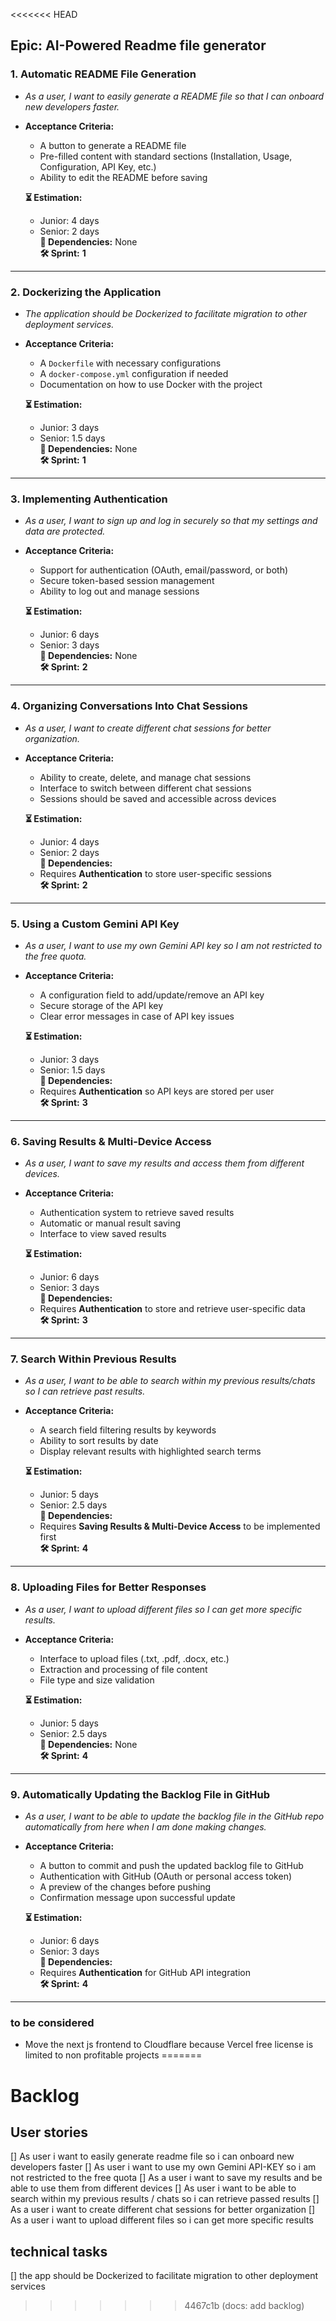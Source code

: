 <<<<<<< HEAD
## **Epic: AI-Powered Readme file generator**

### **1. Automatic README File Generation**

- _As a user, I want to easily generate a README file so that I can onboard new developers faster._
- **Acceptance Criteria:**

  - A button to generate a README file
  - Pre-filled content with standard sections (Installation, Usage, Configuration, API Key, etc.)
  - Ability to edit the README before saving

  **⏳ Estimation:**

  - Junior: 4 days
  - Senior: 2 days  
    **🔗 Dependencies:** None  
    **🛠 Sprint:** **1**

---

### **2. Dockerizing the Application**

- _The application should be Dockerized to facilitate migration to other deployment services._
- **Acceptance Criteria:**

  - A `Dockerfile` with necessary configurations
  - A `docker-compose.yml` configuration if needed
  - Documentation on how to use Docker with the project

  **⏳ Estimation:**

  - Junior: 3 days
  - Senior: 1.5 days  
    **🔗 Dependencies:** None  
    **🛠 Sprint:** **1**

---

### **3. Implementing Authentication**

- _As a user, I want to sign up and log in securely so that my settings and data are protected._
- **Acceptance Criteria:**

  - Support for authentication (OAuth, email/password, or both)
  - Secure token-based session management
  - Ability to log out and manage sessions

  **⏳ Estimation:**

  - Junior: 6 days
  - Senior: 3 days  
    **🔗 Dependencies:** None  
    **🛠 Sprint:** **2**

---

### **4. Organizing Conversations Into Chat Sessions**

- _As a user, I want to create different chat sessions for better organization._
- **Acceptance Criteria:**

  - Ability to create, delete, and manage chat sessions
  - Interface to switch between different chat sessions
  - Sessions should be saved and accessible across devices

  **⏳ Estimation:**

  - Junior: 4 days
  - Senior: 2 days  
    **🔗 Dependencies:**
  - Requires **Authentication** to store user-specific sessions  
    **🛠 Sprint:** **2**

---

### **5. Using a Custom Gemini API Key**

- _As a user, I want to use my own Gemini API key so I am not restricted to the free quota._
- **Acceptance Criteria:**

  - A configuration field to add/update/remove an API key
  - Secure storage of the API key
  - Clear error messages in case of API key issues

  **⏳ Estimation:**

  - Junior: 3 days
  - Senior: 1.5 days  
    **🔗 Dependencies:**
  - Requires **Authentication** so API keys are stored per user  
    **🛠 Sprint:** **3**

---

### **6. Saving Results & Multi-Device Access**

- _As a user, I want to save my results and access them from different devices._
- **Acceptance Criteria:**

  - Authentication system to retrieve saved results
  - Automatic or manual result saving
  - Interface to view saved results

  **⏳ Estimation:**

  - Junior: 6 days
  - Senior: 3 days  
    **🔗 Dependencies:**
  - Requires **Authentication** to store and retrieve user-specific data  
    **🛠 Sprint:** **3**

---

### **7. Search Within Previous Results**

- _As a user, I want to be able to search within my previous results/chats so I can retrieve past results._
- **Acceptance Criteria:**

  - A search field filtering results by keywords
  - Ability to sort results by date
  - Display relevant results with highlighted search terms

  **⏳ Estimation:**

  - Junior: 5 days
  - Senior: 2.5 days  
    **🔗 Dependencies:**
  - Requires **Saving Results & Multi-Device Access** to be implemented first  
    **🛠 Sprint:** **4**

---

### **8. Uploading Files for Better Responses**

- _As a user, I want to upload different files so I can get more specific results._
- **Acceptance Criteria:**

  - Interface to upload files (.txt, .pdf, .docx, etc.)
  - Extraction and processing of file content
  - File type and size validation

  **⏳ Estimation:**

  - Junior: 5 days
  - Senior: 2.5 days  
    **🔗 Dependencies:** None  
    **🛠 Sprint:** **4**

---

### **9. Automatically Updating the Backlog File in GitHub**

- _As a user, I want to be able to update the backlog file in the GitHub repo automatically from here when I am done making changes._
- **Acceptance Criteria:**

  - A button to commit and push the updated backlog file to GitHub
  - Authentication with GitHub (OAuth or personal access token)
  - A preview of the changes before pushing
  - Confirmation message upon successful update

  **⏳ Estimation:**

  - Junior: 6 days
  - Senior: 3 days  
    **🔗 Dependencies:**
  - Requires **Authentication** for GitHub API integration  
    **🛠 Sprint:** **4**

---

### to be considered

- Move the next js frontend to Cloudflare because Vercel free license is limited to non profitable projects
=======
# Backlog

## User stories

[] As user i want to easily generate readme file so i can onboard new developers faster
[] As user i want to use my own Gemini API-KEY so i am not restricted to the free quota
[] As a user i want to save my results and be able to use them from different devices
[] As user i want to be able to search within my previous results / chats so i can retrieve passed results
[] As a user i want to create different chat sessions for better organization
[] As a user i want to upload different files so i can get more specific results

## technical tasks

[] the app should be Dockerized to facilitate migration to other deployment services
>>>>>>> 4467c1b (docs: add backlog)

